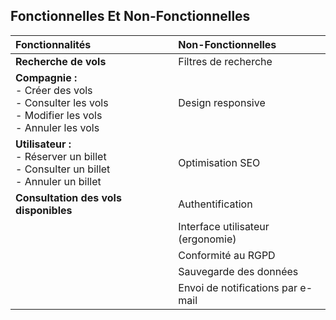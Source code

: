 ## Fonctionnelles Et Non-Fonctionnelles


| **Fonctionnalités**                                             | **Non-Fonctionnelles**            |
|:----------------------------------------------------------------|:----------------------------------|
| **Recherche de vols**                                           | Filtres de recherche              |
| **Compagnie :**<br> - Créer des vols<br>  - Consulter les vols <br> - Modifier les vols<br> - Annuler les vols | Design responsive |
| **Utilisateur :**<br> - Réserver un billet<br> - Consulter un billet<br> - Annuler un billet | Optimisation SEO |
| **Consultation des vols disponibles**                           | Authentification                  |
|                                                                 | Interface utilisateur (ergonomie) |
|                                                                 | Conformité au RGPD                |
|                                                                 | Sauvegarde des données            |
|                                                                 | Envoi de notifications par e-mail |
